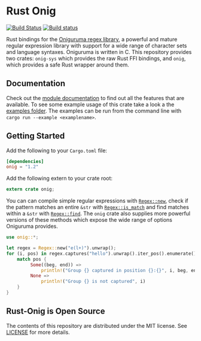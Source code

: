 # Rust Onig

[![Build Status](https://travis-ci.org/rust-onig/rust-onig.svg?branch=master)](https://travis-ci.org/rust-onig/rust-onig)
[![Build status](https://ci.appveyor.com/api/projects/status/7qxdb44xpw4bkjfi/branch/master?svg=true)](https://ci.appveyor.com/project/iwillspeak/rust-onig/branch/master)

Rust bindings for the [Oniguruma regex library][Onig_wiki], a powerful and mature regular expression library with support for a wide range of character sets and language syntaxes. Oniguruma is written in C. This repository provides two crates: `onig-sys` which provides the raw Rust FFI bindings, and `onig`, which provides a safe Rust wrapper around them.

## Documentation

Check out the [module documentation][onig_crate_doc] to find out all the features that are available. To see some example usage of this crate take a look a the [examples folder][examples_folder]. The examples can be run from the command line with `cargo run --example <examplename>`.

## Getting Started

Add the following to your `Cargo.toml` file:

```toml
[dependencies]
onig = "1.2"
```

Add the following extern to your crate root:

```rust
extern crate onig;
```

You can can compile simple regular expressions with [`Regex::new`][regex_new], check if the pattern matches an entire `&str`  with [`Regex::is_match`][regex_is_match] and find matches within a `&str` with [`Regex::find`][regex_find]. The `onig` crate also supplies more powerful versions of these methods which expose the wide range of options Oniguruma provides.

```rust
use onig::*;

let regex = Regex::new("e(l+)").unwrap();
for (i, pos) in regex.captures("hello").unwrap().iter_pos().enumerate() {
    match pos {
         Some((beg, end)) =>
             println!("Group {} captured in position {}:{}", i, beg, end),
         None =>
             println!("Group {} is not captured", i)
    }
}
```

## Rust-Onig is Open Source

The contents of this repository are distributed under the MIT license. See [LICENSE](LICENSE.md) for more details.

 [Onig_wiki]: https://en.wikipedia.org/wiki/Oniguruma
 [onig_crate_doc]: https://docs.rs/onig/1.2.1/onig/
 [examples_folder]: https://github.com/rust-onig/rust-onig/tree/master/examples
 [regex_new]: https://docs.rs/onig/1.2.1/onig/struct.Regex.html#method.new
 [regex_is_match]: https://docs.rs/onig/1.2.1/onig/struct.Regex.html#method.is_match
 [regex_find]: https://docs.rs/onig/1.2.1/onig/struct.Regex.html#method.find
